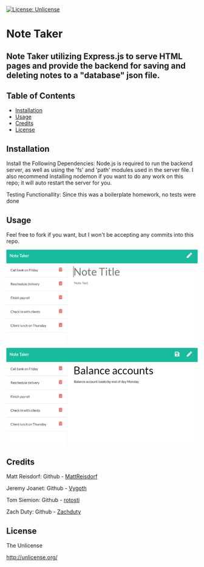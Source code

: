 [![License: Unlicense](https://img.shields.io/badge/license-Unlicense-blue.svg)](http://unlicense.org/)
# Note Taker

## Note Taker utilizing Express.js to serve HTML pages and provide the backend for saving and deleting notes to a "database" json file. 


## Table of Contents

- [Installation](#Installation)
- [Usage](#Usage)
- [Credits](#Credits)
- [License](#License)

## Installation

Install the Following Dependencies:
Node.js is required to run the backend server, as well as using the 'fs' and 'path' modules used in the server file. I also recommend installing nodemon if you want to do any work on this repo; it will auto restart the server for you. 

Testing Functionallity:
Since this was a boilerplate homework, no tests were done

## Usage

Feel free to fork if you want, but I won't be accepting any commits into this repo. 

![Screenshot 1](./Assets/11-express-homework-demo-01.png)
![Screenshot 2](./Assets/11-express-homework-demo-02.png)



## Credits

Matt Reisdorf:
Github - [MattReisdorf](https://github.com/MattReisdorf)

Jeremy Joanet:
Github - [Vygoth](https://github.com/Vygoth)

Tom Siemion:
Github - [rotosti](https://github.com/rotosti)

Zach Duty:
Github - [Zachduty](https://github.com/Zachduty)


## License

The Unlicense

http://unlicense.org/
